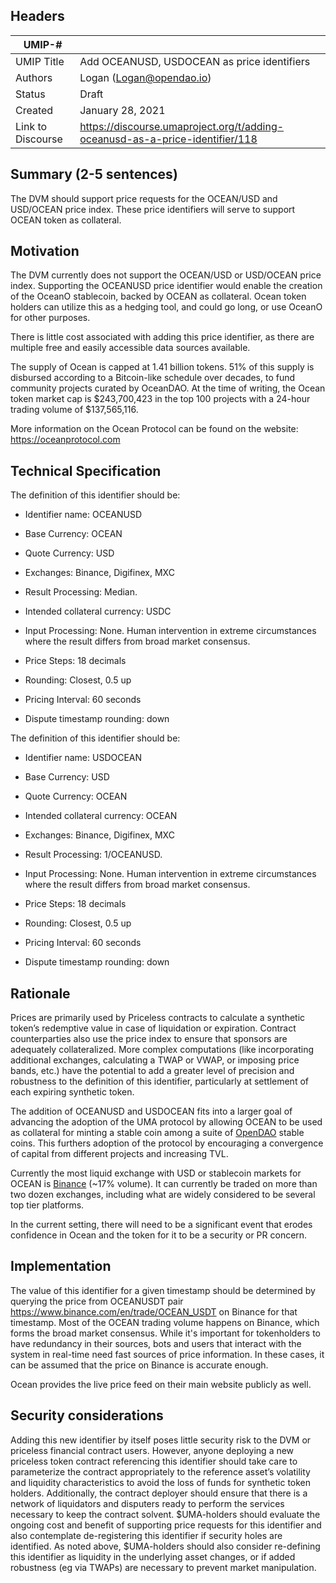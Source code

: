 ## Headers
| UMIP-#    |                                                                                                                                          |
|------------|------------------------------------------------------------------------------------------------------------------------------------------|
| UMIP Title | Add OCEANUSD, USDOCEAN as price identifiers              |
| Authors    | Logan (Logan@opendao.io)|
| Status     | Draft                                                                                                                                 |
| Created    | January 28, 2021                                                                                                                           |
| Link to Discourse    | https://discourse.umaproject.org/t/adding-oceanusd-as-a-price-identifier/118                                                     |

## Summary (2-5 sentences)
The DVM should support price requests for the OCEAN/USD and USD/OCEAN price index. These price identifiers will serve to support OCEAN token as collateral.


## Motivation
The DVM currently does not support the OCEAN/USD or USD/OCEAN price index.
Supporting the OCEANUSD price identifier would enable the creation of the OceanO stablecoin, backed by OCEAN as collateral. Ocean token holders can utilize this as a hedging tool, and could go long, or use OceanO for other purposes.

There is little cost associated with adding this price identifier, as there are multiple free and easily accessible data sources available.

The supply of Ocean is capped at 1.41 billion tokens. 51% of this supply is disbursed according to a Bitcoin-like schedule over decades, to fund community projects curated by OceanDAO. At the time of writing, the Ocean token market cap is $243,700,423 in the top 100 projects with a 24-hour trading volume of $137,565,116. 

More information on the Ocean Protocol can be found on the website: https://oceanprotocol.com


## Technical Specification
The definition of this identifier should be:
- Identifier name: OCEANUSD
- Base Currency: OCEAN
- Quote Currency: USD
- Exchanges: Binance, Digifinex, MXC
- Result Processing: Median.
- Intended collateral currency: USDC
- Input Processing: None. Human intervention in extreme circumstances where the result differs from broad market consensus.
- Price Steps: 18 decimals

- Rounding: Closest, 0.5 up
- Pricing Interval: 60 seconds
- Dispute timestamp rounding: down

The definition of this identifier should be:
- Identifier name: USDOCEAN
- Base Currency: USD
- Quote Currency: OCEAN
- Intended collateral currency: OCEAN
- Exchanges: Binance, Digifinex, MXC
- Result Processing: 1/OCEANUSD.
- Input Processing: None. Human intervention in extreme circumstances where the result differs from broad market consensus.
- Price Steps: 18 decimals

- Rounding: Closest, 0.5 up
- Pricing Interval: 60 seconds
- Dispute timestamp rounding: down


## Rationale

Prices are primarily used by Priceless contracts to calculate a synthetic token’s redemptive value in case of liquidation or expiration. Contract counterparties also use the price index to ensure that sponsors are adequately collateralized. More complex computations (like incorporating additional exchanges, calculating a TWAP or VWAP, or imposing price bands, etc.) have the potential to add a greater level of precision and robustness to the definition of this identifier, particularly at settlement of each expiring synthetic token.

The addition of OCEANUSD  and USDOCEAN fits into a larger goal of advancing the adoption of the UMA protocol by allowing OCEAN to be used as collateral for minting a stable coin among a suite of [OpenDAO](https://opendao.io) stable coins. This furthers adoption of the protocol by encouraging a convergence of capital from different projects and increasing TVL.

Currently the most liquid exchange with USD or stablecoin markets for OCEAN is [Binance](https://www.binance.com/en/trade/OCEAN_USDT) (~17% volume). It can currently be traded on more than two dozen exchanges, including what are widely considered to be several top tier platforms.

In the current setting, there will need to be a significant event that erodes confidence in Ocean and the token for it to be a security or PR concern. 


## Implementation

The value of this identifier for a given timestamp should be determined by querying the price from OCEANUSDT pair https://www.binance.com/en/trade/OCEAN_USDT on Binance for that timestamp. Most of the OCEAN trading volume happens on Binance, which forms the broad market consensus. 
While it's important for tokenholders to have redundancy in their sources, bots and users that interact with the system in real-time need fast sources of price information. In these cases, it can be assumed that the price on Binance is accurate enough.

Ocean provides the live price feed on their main website publicly as well.


## Security considerations

Adding this new identifier by itself poses little security risk to the DVM or priceless financial contract users. However, anyone deploying a new priceless token contract referencing this identifier should take care to parameterize the contract appropriately to the reference asset’s volatility and liquidity characteristics to avoid the loss of funds for synthetic token holders. Additionally, the contract deployer should ensure that there is a network of liquidators and disputers ready to perform the services necessary to keep the contract solvent.
$UMA-holders should evaluate the ongoing cost and benefit of supporting price requests for this identifier and also contemplate de-registering this identifier if security holes are identified. As noted above, $UMA-holders should also consider re-defining this identifier as liquidity in the underlying asset changes, or if added robustness (eg via TWAPs) are necessary to prevent market manipulation.
